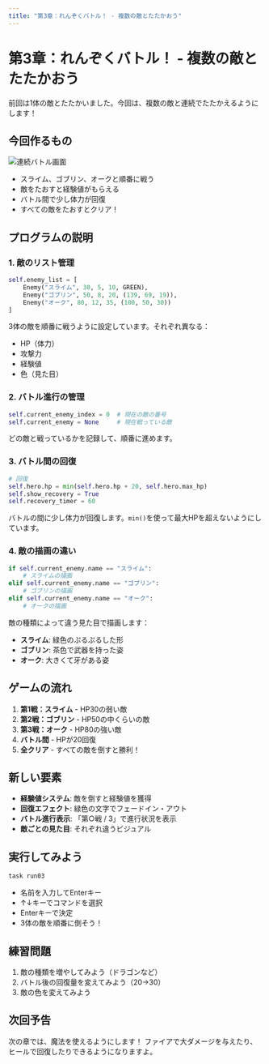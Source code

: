 ```yaml
---
title: "第3章：れんぞくバトル！ - 複数の敵とたたかおう"
---
```


# 第3章：れんぞくバトル！ - 複数の敵とたたかおう

前回は1体の敵とたたかいました。今回は、複数の敵と連続でたたかえるようにします！

## 今回作るもの

![連続バトル画面](/images/python-rpg-game/03_multiple_battles.png)

- スライム、ゴブリン、オークと順番に戦う
- 敵をたおすと経験値がもらえる
- バトル間で少し体力が回復
- すべての敵をたおすとクリア！

## プログラムの説明

### 1. 敵のリスト管理

```python
self.enemy_list = [
    Enemy("スライム", 30, 5, 10, GREEN),
    Enemy("ゴブリン", 50, 8, 20, (139, 69, 19)),
    Enemy("オーク", 80, 12, 35, (100, 50, 30))
]
```

3体の敵を順番に戦うように設定しています。それぞれ異なる：
- HP（体力）
- 攻撃力
- 経験値
- 色（見た目）

### 2. バトル進行の管理

```python
self.current_enemy_index = 0  # 現在の敵の番号
self.current_enemy = None     # 現在戦っている敵
```

どの敵と戦っているかを記録して、順番に進めます。

### 3. バトル間の回復

```python
# 回復
self.hero.hp = min(self.hero.hp + 20, self.hero.max_hp)
self.show_recovery = True
self.recovery_timer = 60
```

バトルの間に少し体力が回復します。`min()`を使って最大HPを超えないようにしています。

### 4. 敵の描画の違い

```python
if self.current_enemy.name == "スライム":
    # スライムの描画
elif self.current_enemy.name == "ゴブリン":
    # ゴブリンの描画
elif self.current_enemy.name == "オーク":
    # オークの描画
```

敵の種類によって違う見た目で描画します：
- **スライム**: 緑色のぷるぷるした形
- **ゴブリン**: 茶色で武器を持った姿
- **オーク**: 大きくて牙がある姿

## ゲームの流れ

1. **第1戦：スライム** - HP30の弱い敵
2. **第2戦：ゴブリン** - HP50の中くらいの敵
3. **第3戦：オーク** - HP80の強い敵
4. **バトル間** - HPが20回復
5. **全クリア** - すべての敵を倒すと勝利！

## 新しい要素

- **経験値システム**: 敵を倒すと経験値を獲得
- **回復エフェクト**: 緑色の文字でフェードイン・アウト
- **バトル進行表示**: 「第○戦 / 3」で進行状況を表示
- **敵ごとの見た目**: それぞれ違うビジュアル

## 実行してみよう

```bash
task run03
```

- 名前を入力してEnterキー
- ↑↓キーでコマンドを選択
- Enterキーで決定
- 3体の敵を順番に倒そう！

## 練習問題

1. 敵の種類を増やしてみよう（ドラゴンなど）
2. バトル後の回復量を変えてみよう（20→30）
3. 敵の色を変えてみよう

## 次回予告

次の章では、魔法を使えるようにします！
ファイアで大ダメージを与えたり、ヒールで回復したりできるようになりますよ。